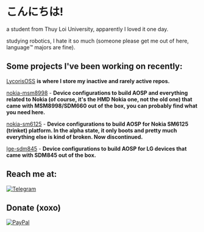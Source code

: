 # こんにちは!

a student from Thuy Loi University, apparently I loved it one day.

studying robotics, I hate it so much (someone please get me out of here, language™️ majors are fine).

## Some projects I've been working on recently:
[LycorisOSS](https://github.com/LycorisOSS) **is where I store my inactive and rarely active repos.** 

[nokia-msm8998](https://github.com/nokia-msm8998) - **Device configurations to build AOSP and everything related to Nokia (of course, it's the HMD Nokia one, not the old one) that came with MSM8998/SDM660 out of the box, you can probably find what you need here.**

[nokia-sm6125](https://github.com/nokia-sm6125) - **Device configurations to build AOSP for Nokia SM6125 (trinket) platform. In the alpha state, it only boots and pretty much everything else is kind of broken. Now discontinued.**

[lge-sdm845](https://github.com/lge-sdm845) - **Device configurations to build AOSP for LG devices that came with SDM845 out of the box.**

## Reach me at:
[![Telegram](https://img.shields.io/badge/Telegram-0088cc?style=for-the-badge&logo=telegram&logoColor=ffffff)](https://t.me/log1cs)

## Donate (xoxo)
[![PayPal](https://img.shields.io/badge/PayPal-00457C?style=for-the-badge&logo=paypal&logoColor=white)](https://paypal.me/log1cs)
